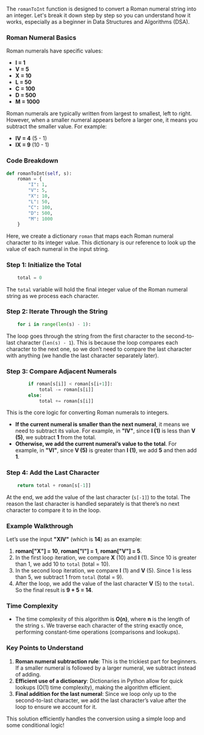 The `romanToInt` function is designed to convert a Roman numeral string into an integer. Let's break it down step by step so you can understand how it works, especially as a beginner in Data Structures and Algorithms (DSA).

### Roman Numeral Basics

Roman numerals have specific values:

-   **I = 1**
-   **V = 5**
-   **X = 10**
-   **L = 50**
-   **C = 100**
-   **D = 500**
-   **M = 1000**

Roman numerals are typically written from largest to smallest, left to right. However, when a smaller numeral appears before a larger one, it means you subtract the smaller value. For example:

-   **IV = 4** (5 - 1)
-   **IX = 9** (10 - 1)

### Code Breakdown

```python
def romanToInt(self, s):
    roman = {
        "I": 1,
        "V": 5,
        "X": 10,
        "L": 50,
        "C": 100,
        "D": 500,
        "M": 1000
    }
```

Here, we create a dictionary `roman` that maps each Roman numeral character to its integer value. This dictionary is our reference to look up the value of each numeral in the input string.

### Step 1: Initialize the Total

```python
    total = 0
```

The `total` variable will hold the final integer value of the Roman numeral string as we process each character.

### Step 2: Iterate Through the String

```python
    for i in range(len(s) - 1):
```

The loop goes through the string from the first character to the second-to-last character (`len(s) - 1`). This is because the loop compares each character to the next one, so we don’t need to compare the last character with anything (we handle the last character separately later).

### Step 3: Compare Adjacent Numerals

```python
        if roman[s[i]] < roman[s[i+1]]:
            total -= roman[s[i]]
        else:
            total += roman[s[i]]
```

This is the core logic for converting Roman numerals to integers.

-   **If the current numeral is smaller than the next numeral**, it means we need to subtract its value. For example, in **"IV"**, since **I (1)** is less than **V (5)**, we subtract **1** from the total.
-   **Otherwise, we add the current numeral’s value to the total**. For example, in **"VI"**, since **V (5)** is greater than **I (1)**, we add **5** and then add **1**.

### Step 4: Add the Last Character

```python
    return total + roman[s[-1]]
```

At the end, we add the value of the last character (`s[-1]`) to the total. The reason the last character is handled separately is that there’s no next character to compare it to in the loop.

### Example Walkthrough

Let’s use the input **"XIV"** (which is **14**) as an example:

1. **roman["X"] = 10**, **roman["I"] = 1**, **roman["V"] = 5**.
2. In the first loop iteration, we compare **X** (10) and **I** (1). Since 10 is greater than 1, we add 10 to `total` (total = 10).
3. In the second loop iteration, we compare **I** (1) and **V** (5). Since 1 is less than 5, we subtract 1 from `total` (total = 9).
4. After the loop, we add the value of the last character **V** (5) to the `total`. So the final result is **9 + 5 = 14**.

### Time Complexity

-   The time complexity of this algorithm is **O(n)**, where **n** is the length of the string `s`. We traverse each character of the string exactly once, performing constant-time operations (comparisons and lookups).

### Key Points to Understand

1. **Roman numeral subtraction rule**: This is the trickiest part for beginners. If a smaller numeral is followed by a larger numeral, we subtract instead of adding.
2. **Efficient use of a dictionary**: Dictionaries in Python allow for quick lookups (O(1) time complexity), making the algorithm efficient.
3. **Final addition for the last numeral**: Since we loop only up to the second-to-last character, we add the last character’s value after the loop to ensure we account for it.

This solution efficiently handles the conversion using a simple loop and some conditional logic!
